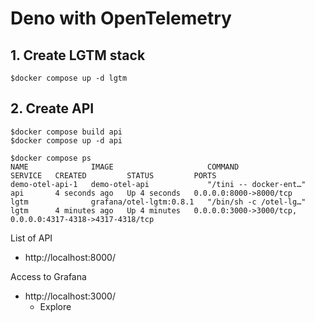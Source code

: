 # Deno with OpenTelemetry

## 1. Create LGTM stack
```
$docker compose up -d lgtm
```

## 2. Create API
```
$docker compose build api
$docker compose up -d api

$docker compose ps       
NAME              IMAGE                     COMMAND                  SERVICE   CREATED         STATUS         PORTS
demo-otel-api-1   demo-otel-api             "/tini -- docker-ent…"   api       4 seconds ago   Up 4 seconds   0.0.0.0:8000->8000/tcp
lgtm              grafana/otel-lgtm:0.8.1   "/bin/sh -c /otel-lg…"   lgtm      4 minutes ago   Up 4 minutes   0.0.0.0:3000->3000/tcp, 0.0.0.0:4317-4318->4317-4318/tcp
```

List of API
* http://localhost:8000/

Access to Grafana
* http://localhost:3000/
  * Explore

